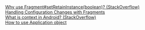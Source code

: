 [Why use Fragment#setRetainInstance(boolean)? (StackOverflow)](http://stackoverflow.com/questions/11160412/why-use-fragmentsetretaininstanceboolean)  
[Handling Configuration Changes with Fragments](http://www.androiddesignpatterns.com/2013/04/retaining-objects-across-config-changes.html)  
[What is context in Android? (StackOverflow)](http://stackoverflow.com/questions/3572463/what-is-context-in-android)  
[How to use Application object](http://www.intridea.com/blog/2011/5/24/how-to-use-application-object-of-android)  


